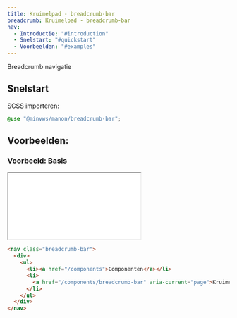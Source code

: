 ```yaml
---
title: Kruimelpad - breadcrumb-bar
breadcrumb: Kruimelpad - breadcrumb-bar
nav:
  - Introductie: "#introduction"
  - Snelstart: "#quickstart"
  - Voorbeelden: "#examples"
---
```


<p id="introduction">Breadcrumb navigatie</p>

<h2 id="quickstart">Snelstart</h2>

SCSS importeren:

```scss
@use "@minvws/manon/breadcrumb-bar";
```

<h2 id="examples">Voorbeelden:</h2>

### Voorbeeld: Basis

<div class="resize">
  <iframe src="{base}/examples/breadcrumb-bar" title="Voorbeeld"></iframe>
</div>

```html
<nav class="breadcrumb-bar">
  <div>
    <ul>
      <li><a href="/components">Componenten</a></li>
      <li>
        <a href="/components/breadcrumb-bar" aria-current="page">Kruimelpad - breadcrumb-bar</a>
      </li>
    </ul>
  </div>
</nav>
```
